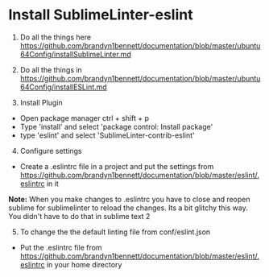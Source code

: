 Install SublimeLinter-eslint
============================

1. Do all the things here https://github.com/brandyn1bennett/documentation/blob/master/ubuntu64Config/installSublimeLinter.md

2. Do all the things in https://github.com/brandyn1bennett/documentation/blob/master/ubuntu64Config/installESLint.md

3. Install Plugin
  * Open package manager ctrl + shift + p
  * Type 'install' and select 'package control: Install package'
  * type 'eslint' and select 'SublimeLinter-contrib-eslint'

4. Configure settings
  * Create a .eslintrc file in a project and put the settings from https://github.com/brandyn1bennett/documentation/blob/master/eslint/.eslintrc in it
  
  **Note:** When you make changes to .eslintrc you have to close and reopen sublime for sublimelinter to reload the changes.  Its a bit glitchy this way.  You didn't have to do that in sublime text 2

5. To change the the default linting file from conf/eslint.json
  * Put the .eslintrc file from https://github.com/brandyn1bennett/documentation/blob/master/eslint/.eslintrc in your home directory